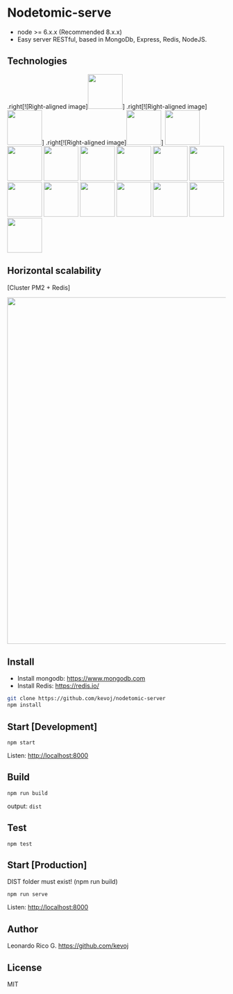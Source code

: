 # Nodetomic-serve

- node >= 6.x.x (Recommended 8.x.x)
- Easy server RESTful, based in MongoDb, Express, Redis, NodeJS.

## Technologies

.right[![Right-aligned image]<img src="http://solucionesit.ldtsynergy.com/-/Srvs015/MongoDB/file/view/mongodb.png/547250106/315x368/mongodb.png" width="80">]
.right[![Right-aligned image]<img src="http://code.runnable.com/images/provider-icons/icon-express-alt.svg" width="80">]
.right[![Right-aligned image]<img src="https://chris.lu/upload/images/redis.png" width="80">]
<img src="http://oraclelinuxworld.com/wp-content/uploads/2016/01/NodeJS-Small-Blog-Feature-Image-.jpg" width="80">
<img src="http://www.themightycribb.com/wp-content/uploads/2016/08/gulpjs-logo.jpg" width="80">
<img src="https://cms-assets.tutsplus.com/uploads/users/16/posts/24511/preview_image/babel-1.png" width="80">
<img src="https://avatars0.githubusercontent.com/u/8770005?v=3&s=400" width="80">
<img src="http://bluebirdjs.com/img/logo.png" width="80">
<img src="https://nodemon.io/nodemon.svg" width="80">
<img src="https://pbs.twimg.com/profile_images/599259952574693376/DMrPoJtc.png" width="80">
<img src="http://www.erikasland.com/static/images/mongoose.png" width="80">
<img src="https://nr-platform.s3.amazonaws.com/uploads/platform/published_extension/branding_icon/300/PKpktytKH9.png" width="80">
<img src="https://awesomes.oss-cn-beijing.aliyuncs.com/repo/151017151426-82-1.jpg?x-oss-process=style/repo" width="80">
<img src="https://seeklogo.com/images/E/eslint-logo-DDFB6EBCF6-seeklogo.com.png" width="80">
<img src="https://avatars3.githubusercontent.com/u/2824157?v=3&s=400" width="80">
<img src="https://i2.wp.com/community.nodemailer.com/wp-content/uploads/2015/10/n2-2.png?fit=422%2C360&ssl=1" width="80">
<img src="https://avatars2.githubusercontent.com/u/7658037?v=3&s=400" width="80">

## Horizontal scalability

[Cluster PM2 + Redis]

<img src="https://applicationarchitecture.files.wordpress.com/2010/06/f0028-horizontal-scalability-typical-scenario.png" width="800">

## Install

- Install mongodb: <https://www.mongodb.com>
- Install Redis: <https://redis.io/>

```bash
git clone https://github.com/kevoj/nodetomic-server
npm install
```

## Start [Development]

`npm start`

Listen: <http://localhost:8000>

## Build

`npm run build`

output: `dist`

## Test

`npm test`

## Start [Production]

DIST folder must exist! (npm run build)

`npm run serve`

Listen: <http://localhost:8000>

## Author

Leonardo Rico G. <https://github.com/kevoj>

## License

MIT
